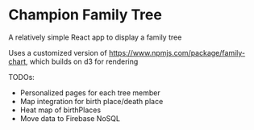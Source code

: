 # Champion Family Tree

A relatively simple React app to display a family tree

Uses a customized version of https://www.npmjs.com/package/family-chart, which builds on d3 for rendering

TODOs: 
- Personalized pages for each tree member 
- Map integration for birth place/death place 
- Heat map of birthPlaces
- Move data to Firebase NoSQL 
